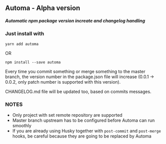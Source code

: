 ## Automa - Alpha version
##### Automatic npm package version increate and changelog handling

### Just install with
```
yarn add automa
```
OR
```
npm install --save automa
```

Every time you commit something or merge something to the master branch, the version number in the package.json file
will increase (0.0.1 -> 0.0.2, only patch number is supported with this version).

CHANGELOG.md file will be updated too, based on commits messages.

### NOTES
- Only project with set remote repository are supported
- Master branch upstream has to be configured before Automa can run smoothly
- If you are already using Husky together with `post-commit` and `post-merge` hooks, be careful because they are going 
to be replaced by Automa

